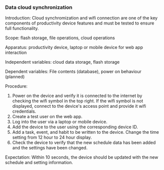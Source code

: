 ### Data cloud synchronization
Introduction: Cloud synchromization and wifi connection are one of the key components of productivity device features and must be tested to ensure full functionality.

Scope: flash storage, file operations, cloud operations

Apparatus: productivity device, laptop or mobile device for web app interaction

Independent variables: cloud data storage, flash storage

Dependent variables: File contents (database), power on behaviour (planned)

Procedure:

1. Power on the device and verify it is connected to the internet by checking the wifi symbol in the top right. If the wifi symbol is not displayed, connect to the device's access point and provide it wifi credentials.
2. Create a test user on the web app. 
3. Log into the user via a laptop or mobile device. 
4. Add the device to the user using the corresponding device ID.
5. Add a task, event, and habit to be written to the device. Change the time setting from 12 hour to 24 hour display. 
6. Check the device to verify that the new schedule data has been added and the settings have been changed.

Expectation: Within 10 seconds, the device should be updated with the new schedule and setting information.
